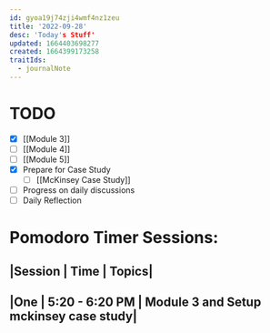 ```yaml
---
id: gyoa19j74zji4wmf4nz1zeu
title: '2022-09-28'
desc: 'Today's Stuff'
updated: 1664403698277
created: 1664399173258
traitIds:
  - journalNote
---
```

# TODO
- [x] [[Module 3]]
- [ ] [[Module 4]]
- [ ] [[Module 5]]
- [x] Prepare for Case Study
  - [ ] [[McKinsey Case Study]]
- [ ] Progress on daily discussions
- [ ] Daily Reflection

# Pomodoro Timer Sessions:
|Session | Time | Topics|
------------------------
|One  | 5:20 - 6:20 PM | Module 3 and Setup mckinsey case study|
---------------------------------------------------------------

